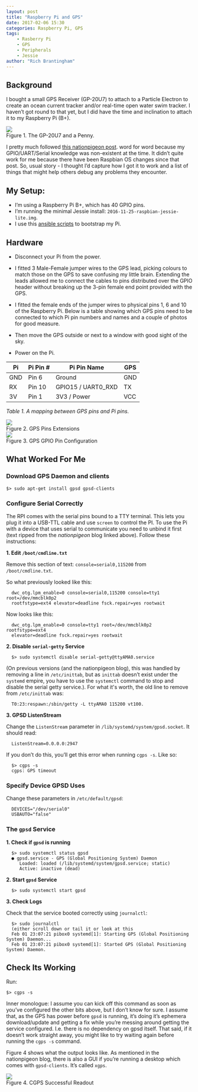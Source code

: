 ```yaml
---
layout: post
title: "Raspberry Pi and GPS"
date: 2017-02-06 15:30
categories: Raspberry Pi, GPS
tags:
    - Rasberry Pi
    - GPS
    - Peripherals
    - Jessie
author: "Rich Brantingham"
---
```


## Background

I bought a small GPS Receiver (GP-20U7) to attach to a Particle Electron to
create an ocean current tracker and/or real-time open water swim tracker.
I haven’t got round to that yet, but I did have the time and inclination to
attach it to my Raspberry Pi (B+).

<div class='image'>
  <img src='/images/gps_penny_scale.png'>
  <figcaption>Figure 1. The GP-20U7 and a Penny.</figcaption>
</div>


I pretty much followed [this nationpigeon post][nationpigeon].
word for word because my GPIO/UART/Serial knowledge was non-existent at the time.
It didn’t quite work for me because there have been Raspbian OS changes since
that post. So, usual story - I thought I’d capture how I got it to work and a
list of things that might help others debug any problems they encounter.

## My Setup:

*   I’m using a Raspberry Pi B+, which has 40 GPIO pins.
*   I’m running the minimal Jessie install: `2016-11-25-raspbian-jessie-lite.img`.
*   I use this [ansible scripts][pi-setup-repo] to bootstrap my Pi.

## Hardware

* Disconnect your Pi from the power.

* I fitted 3 Male-Female jumper wires to the GPS lead, picking colours to match
those on the GPS to save confusing my little brain. Extending the leads allowed me to
connect the cables to pins distributed over the GPIO header without breaking up
the 3-pin female end point provided with the GPS.

*   I fitted the female ends of the jumper wires to physical pins 1, 6 and 10 of the
Raspberry Pi. Below is a table showing which GPS pins need to be connected to
which Pi pin numbers and names and a couple of photos for good measure.

* Then move the GPS outside or next to a window with good sight of the sky.

* Power on the Pi.

| Pi  | Pi Pin # | Pi Pin Name        | GPS |
|-----|----------|--------------------|-----|
| GND | Pin 6    | Ground             | GND |
| RX  | Pin 10   | GPIO15 / UART0_RXD | TX  |
| 3V  | Pin 1    | 3V3 / Power        | VCC |

_Table 1. A mapping between GPS pins and Pi pins._

<div class='image'>
  <img src='/images/gps_extension_jumpers.png'>
  <figcaption>Figure 2. GPS Pins Extensions</figcaption>
</div>

<div class='image'>
  <img src='/images/gps_pi_gpio_pins.png'>
  <figcaption>Figure 3. GPS GPIO Pin Configuration</figcaption>
</div>


## What Worked For Me


### Download GPS Daemon and clients

```
$> sudo apt-get install gpsd gpsd-clients
```

### Configure Serial Correctly

The RPI comes with the serial pins bound to a TTY terminal. This lets you
plug it into a USB-TTL cable and use `screen` to control the PI. To use the Pi
with a device that uses serial to communicate you need to unbind it first
(text ripped from the _nationpigeon_ blog linked above). Follow these instructions:

**1. Edit `/boot/cmdline.txt`**

Remove this section of text: ```console=serial0,115200``` from `/boot/cmdline.txt`.

So what previously looked like this:

```
  dwc_otg.lpm_enable=0 console=serial0,115200 console=tty1 root=/dev/mmcblk0p2
  rootfstype=ext4 elevator=deadline fsck.repair=yes rootwait
```

Now looks like this:

```
  dwc_otg.lpm_enable=0 console=tty1 root=/dev/mmcblk0p2 rootfstype=ext4
  elevator=deadline fsck.repair=yes rootwait
```

**2. Disable `serial-getty` Service**

```
  $> sudo systemctl disable serial-getty@ttyAMA0.service
```

(On previous versions (and the nationpigeon blog), this was handled by removing
a line in `/etc/inittab`, but as `inittab` doesn’t exist under the `systemd` empire,
you have to use the `systemctl` command to stop and disable the serial getty service.).
For what it's worth, the old line to remove from `/etc/inittab` was:

```
  T0:23:respawn:/sbin/getty -L ttyAMA0 115200 vt100.
```

**3. GPSD ListenStream**

Change the `ListenStream` parameter in `/lib/systemd/system/gpsd.socket`. It should read:

```
  ListenStream=0.0.0.0:2947
```

If you don’t do this, you’ll get this error when running `cgps -s`. Like so:

```
  $> cgps -s
  cgps: GPS timeout
```

### Specify Device GPSD Uses

Change these parameters in `/etc/default/gpsd`:

```
  DEVICES="/dev/serial0"
  USBAUTO="false"
```

### The `gpsd` Service

**1. Check if `gpsd` is running**

```
  $> sudo systemctl status gpsd
  ● gpsd.service - GPS (Global Positioning System) Daemon
     Loaded: loaded (/lib/systemd/system/gpsd.service; static)
     Active: inactive (dead)
```

**2. Start `gpsd` Service**

```
  $> sudo systemctl start gpsd
```

**3. Check Logs**

Check that the service booted correctly using `journalctl`:

```
  $> sudo journalctl
  (either scroll down or tail it or look at this
  Feb 01 23:07:21 pibox0 systemd[1]: Starting GPS (Global Positioning System) Daemon...
  Feb 01 23:07:21 pibox0 systemd[1]: Started GPS (Global Positioning System) Daemon.
```

## Check Its Working

Run:
```
$> cgps -s
```

Inner monologue: I assume you can kick off this command as soon as you’ve
configured the other bits above, but I don’t know for sure. I assume that,
as the GPS has power before `gpsd` is running, it’s doing it’s ephemera
download/update and getting a fix while you’re messing around getting the
service configured. I.e. there is no dependency on gpsd itself.
That said, if it doesn’t work straight away, you might like to try waiting
again before running the `cgps -s` command.

Figure 4 shows what the output looks like. As mentioned in the nationpigeon blog,
there is also a GUI if you’re running a desktop which comes with `gpsd-clients`.
It’s called `xgps`.

<div class='image'>
  <img src='/images/gps_cgps_successful_readout.png'>
  <figcaption>Figure 4. CGPS Successful Readout</figcaption>

</div>
</br>

[pi-setup-repo]:https://github.com/robrant/pi-setup
[nationpigeon]:https://nationpigeon.com/gps-raspberrypi/
